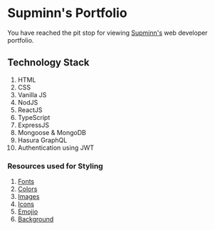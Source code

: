 # Supminn's Portfolio

You have reached the pit stop for viewing [Supminn's](https://twitter.com/supminn) web developer portfolio.


## Technology Stack

1. HTML
2. CSS
3. Vanilla JS
4. NodJS
5. ReactJS
6. TypeScript
7. ExpressJS
8. Mongoose & MongoDB
9. Hasura GraphQL
10. Authentication using JWT


### Resources used for Styling

1. [Fonts](https://fonts.google.com/specimen/Lora?sidebar.open=true&selection.family=Lora:ital,wght@0,700;1,400)
2. [Colors](https://tailwindcss.com/docs/customizing-colors)
3. [Images](https://undraw.co/illustrations)
4. [Icons](https://fontawesome.com/icons/discord?style=brands)
5. [Emojio](https://emojipedia.org/)
6. [Background](https://www.svgbackgrounds.com)


